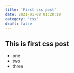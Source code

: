 ```yaml
---
title: 'First css post'
date: 2021-01-08 01:20:19
category: 'css'
draft: false
---
```


## This is first css post

- one 
- two 
- three




